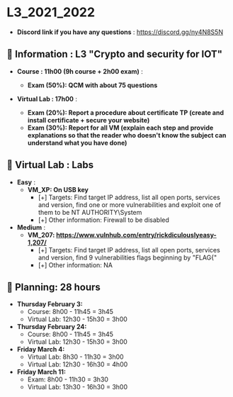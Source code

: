 # L3_2021_2022

* **Discord link if you have any questions** : https://discord.gg/ny4N8S5N

## 📢 Information : L3 "Crypto and security for IOT"

* **Course : 11h00 (9h course + 2h00 exam)** : 
    * **Exam (50%): QCM with about 75 questions**

* **Virtual Lab : 17h00** :
    * **Exam (20%): Report a procedure about certificate TP (create and install certificate + secure your website)**
    * **Exam (30%): Report for all VM (explain each step and provide explanations so that the reader who doesn't know the subject can understand what you have done)**

## 📢 Virtual Lab : Labs
* **Easy** :
    * **VM_XP: On USB key**
        - [+] Targets: Find target IP address, list all open ports, services and version, find one or more vulnerabilities and exploit one of them to be NT AUTHORITY\System
        - [+] Other information: Firewall to be disabled
* **Medium** :
    * **VM_207: https://www.vulnhub.com/entry/rickdiculouslyeasy-1,207/**
        - [+] Targets: Find target IP address, list all open ports, services and version, find 9 vulnerabilities flags beginning by "FLAG{"
        - [+] Other information: NA

## 📢 Planning: 28 hours
* **Thursday February 3:**
    - Course: 8h00 - 11h45 = 3h45
    - Virtual Lab: 12h30 - 15h30 = 3h00
* **Thursday February 24:**
    - Course: 8h00 - 11h45 = 3h45
    - Virtual Lab: 12h30 - 15h30 = 3h00
* **Friday March 4:**
    - Virtual Lab: 8h30 - 11h30 = 3h00
    - Virtual Lab: 12h30 - 16h30 = 4h00
* **Friday March 11:** 
    - Exam: 8h00 - 11h30 = 3h30
    - Virtual Lab: 13h30 - 16h30 = 3h00
